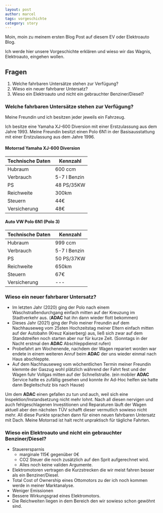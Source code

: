 ```yaml
---
layout: post
author: marcel
tags: vorgeschichte
category: story
---
```


Moin, moin zu meinem ersten Blog Post auf diesem EV oder Elektroauto Blog.

Ich werde hier unsere Vorgeschichte erklären und wieso wir das Wagnis, Elektroauto, eingehen wollen.

## Fragen

1. Welche fahrbaren Untersätze stehen zur Verfügung?
1. Wieso ein neuer fahrbarer Untersatz?
1. Wieso ein Elektroauto und nicht ein gebrauchter Benziner/Diesel?

### Welche fahrbaren Untersätze stehen zur Verfügung?

Meine Freundin und ich besitzen jeder jeweils ein Fahrzeug.

Ich besitze eine Yamaha XJ-600 Diversion mit einer Erstzulassung aus dem Jahre 1993.
Meine Freundin besitzt einen Polo 6N1 in der Basisausstattung mit einer Erstzulassung aus dem Jahre 1996.

#### Motorrad Yamaha XJ-600 Diversion

| **Technische Daten** | **Kennzahl**   |
| -------------------- | -------------- |
| Hubraum              | 600 ccm        |
| Verbrauch            | 5-7 l Benzin   |
| PS                   | 48 PS/35KW     |
| Reichweite           | 300km          |
| Steuern              | 44€            |
| Versicherung         | 48€            |

#### Auto VW Polo 6N1 (Polo 3)

| **Technische Daten** | **Kennzahl**   |
| -------------------- | -------------- |
| Hubraum              | 999 ccm        |
| Verbrauch            | 5-7 l Benzin   |
| PS                   | 50 PS/37KW     |
| Reichweite           | 650km          |
| Steuern              | 67€            |
| Versicherung         | ---            |

### Wieso ein neuer fahrbarer Untersatz?

* Im letzten Jahr (2020) ging der Polo nach einem Waschstraßendurchgang einfach mitten auf der Kreuzung im Stadtverkehr aus. (**ADAC** hat ihn dann wieder flott bekommen)
* Dieses Jahr (2021) ging der Polo meiner Freundin auf dem Nachhauseweg vom 25sten Hochzeitstag meiner Eltern einfach mitten auf der Autobahn (Kreuz Kaiserberg) aus, ließ sich zwar auf dem Standstreifen noch starten aber nur für kurze Zeit. (Sonntags in der Nacht erstmal den **ADAC** Abschleppdienst rufen)
* Probefahrt am Wochenende, nachdem der Wagen repariert worden war endete in einem weiteren Anruf beim **ADAC** der uns wieder einmal nach Haus abschleppte.
* Auf dem Nachhauseweg vom wöchentlichen Termin meiner Freundin klemmte der Gaszug wohl plätzlich während der Fahrt fest und der Wagen fuhr Vollgas mitten auf der Schnellstraße. (ein mobiler **ADAC** Service hatte es zufällig gesehen und konnte ihr Ad-Hoc helfen sie hatte dann Begleitschutz bis nach Hause)

Um dem **ADAC** einen gefallen zu tun und auch, weil sich eine Inspektion/Instandsetzung nicht mehr lohnt.
Nach all diesen nervigen und auch fehlgeschlagenen Investitionen und Reparaturen läuft der Wagen aktuell aber den nächsten TÜV schafft dieser vermutlich sowieso nicht mehr.
All diese Punkte sprachen dann für einen neuen fahrbaren Untersatz mit Dach. Meine Motorrad ist halt recht unpraktisch für tägliche Fahrten.

### Wieso ein Elektroauto und nicht ein gebrauchter Benziner/Diesel?

* Stauerersparnis
  * marginale 115€ gegenüber 0€
  * CO2 Steuer die noch zusätzlich auf den Sprit aufgerechnet wird.
  * Alles noch keine validen Argumente.
* Elektromotoren vertragen die Kurzstrecken die wir meist fahren besser als ein Benziner/Diesel.
* Total Cost of Ownership eines Ottomotors zu der ich noch kommen werde in meiner Marktanalyse.
* Weniger Emissionen
* Bessere Wirkungsgrad eines Elektromotors.
* Die Reichweiten liegen in dem Bereich den wir sowieso schon gewöhnt sind.
